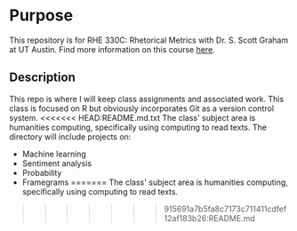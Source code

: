 # Purpose
This repository is for RHE 330C: Rhetorical Metrics with Dr. S. Scott Graham at UT Austin.
Find more information on this course [here](https://liberalarts.utexas.edu/rhetoric/faculty/ssg2394#courses).  

## Description
This repo is where I will keep class assignments and associated work. This class is focused on R but obviously incorporates Git as a version control system.
<<<<<<< HEAD:README.md.txt
The class' subject area is humanities computing, specifically using computing to read texts.
The directory will include projects on:
* Machine learning
* Sentiment analysis
* Probability
* Framegrams
=======
The class' subject area is humanities computing, specifically using computing to read texts.  
>>>>>>> 915691a7b5fa8c7173c711411cdfef12af183b26:README.md
